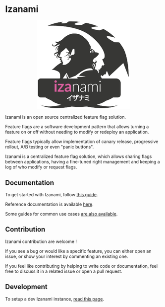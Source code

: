 # Izanami

<p align="center">
<img src="./izanami-frontend/izanami.png" alt="image" width="300" height="auto">
</p>

Izanami is an open source centralized feature flag solution.

Feature flags are a software development pattern that allows turning a feature on or off without needing to modify or redeploy an application.

Feature flags typically allow implementation of canary release, progressive rollout, A/B testing or even "panic buttons".

Izanami is a centralized feature flag solution, which allows sharing flags between applications, having a fine-tuned right management and keeping a log of who modify or request flags.

## Documentation

To get started with Izanami, follow [this guide](https://maif.github.io/izanami/docs/getstarted).

Reference documentation is available [here](https://maif.github.io/izanami/docs/usages).

Some guides for common use cases [are also available](https://maif.github.io/izanami/docs/guides/).

## Contribution

Izanami contribution are welcome !

If you see a bug or would like a specific feature, you can either open an issue, or show your interest by commenting an existing one.

If you feel like contributing by helping to write code or documentation, feel free to discuss it in a related issue or open a pull request.

## Development

To setup a dev Izanami instance, [read this page](https://maif.github.io/izanami/docs/dev/).
